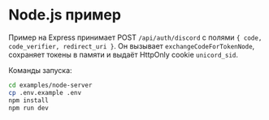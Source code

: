 # Node.js пример

Пример на Express принимает POST `/api/auth/discord` с полями `{ code, code_verifier, redirect_uri }`. Он вызывает `exchangeCodeForTokenNode`, сохраняет токены в памяти и выдаёт HttpOnly cookie `unicord_sid`.

Команды запуска:

```bash
cd examples/node-server
cp .env.example .env
npm install
npm run dev
```
